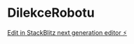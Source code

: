 # DilekceRobotu

[Edit in StackBlitz next generation editor ⚡️](https://stackblitz.com/~/github.com/dermanx/DilekceRobotu)